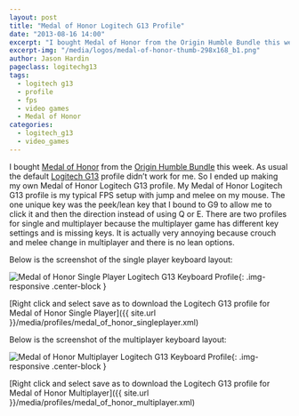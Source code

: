 ```yaml
---
layout: post
title: "Medal of Honor Logitech G13 Profile"
date: "2013-08-16 14:00"
excerpt: "I bought Medal of Honor from the Origin Humble Bundle this week. As usual the default Logitech G13 profile didn’t work for me. So I ended up making my own Medal of Honor Logitech G13 profile. My Medal of Honor Logitech G13 profile is my typical FPS setup with jump and melee on my mouse."
excerpt-img: "/media/logos/medal-of-honor-thumb-298x168_b1.png"
author: Jason Hardin
pageclass: logitechg13
tags:
  - logitech g13
  - profile
  - fps
  - video games
  - Medal of Honor
categories:
  - logitech_g13
  - video_games
---
```

I bought [Medal of Honor](http://www.ea.com/medal-of-honor) from the [Origin Humble Bundle](https://www.humblebundle.com/) this week. As usual the default [Logitech G13](http://gaming.logitech.com/en-us/product/g13-advanced-gameboard) profile didn’t work for me. So I ended up making my own Medal of Honor Logitech G13 profile. My Medal of Honor Logitech G13 profile is my typical FPS setup with jump and melee on my mouse. The one unique key was the peek/lean key that I bound to G9 to allow me to click it and then the direction instead of using Q or E. There are two profiles for single and multiplayer because the multiplayer game has different key settings and is missing keys. It is actually very annoying because crouch and melee change in multiplayer and there is no lean options.

Below is the screenshot of the single player keyboard layout:

![Medal of Honor Single Player Logitech G13 Keyboard Profile]({{site.url}}/media/profiles/medal_of_honor_singleplayer_keyboard_layout.png){: .img-responsive  .center-block }

[Right click and select save as to download the Logitech G13 profile for Medal of Honor Single Player]({{ site.url }}/media/profiles/medal_of_honor_singleplayer.xml)

Below is the screenshot of the multiplayer keyboard layout:

![Medal of Honor Multiplayer Logitech G13 Keyboard Profile]({{site.url}}/media/profiles/medal_of_honor_multiplayer_keyboard_layout.png){: .img-responsive  .center-block }

[Right click and select save as to download the Logitech G13 profile for Medal of Honor Multiplayer]({{ site.url }}/media/profiles/medal_of_honor_multiplayer.xml)
